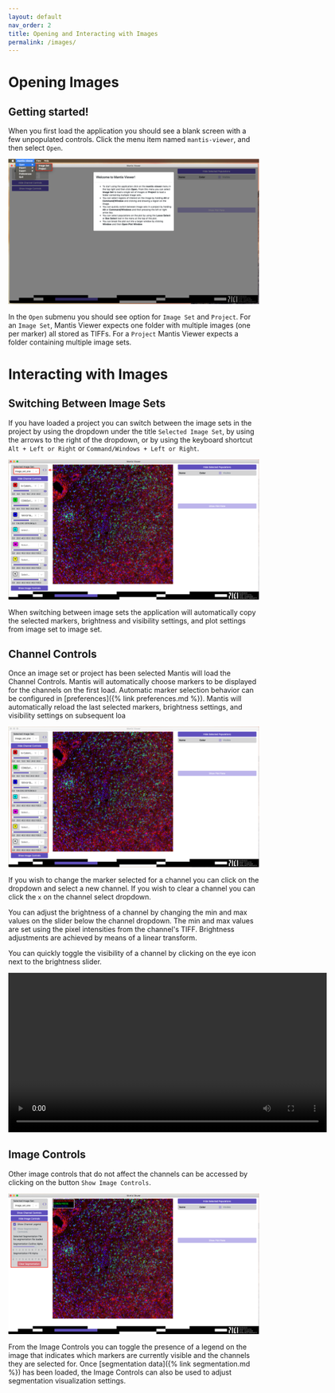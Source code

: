 ```yaml
---
layout: default
nav_order: 2
title: Opening and Interacting with Images
permalink: /images/
---
```


# Opening Images

## Getting started!

When you first load the application you should see a blank screen with a few unpopulated controls. Click the menu item named `mantis-viewer`, and then select `Open`.

![Application Load](images/application_load.png)

In the `Open` submenu you should see option for `Image Set` and `Project`. For an `Image Set`, Mantis Viewer expects one folder with multiple images (one per marker) all stored as TIFFs. For a `Project` Mantis Viewer expects a folder containing multiple image sets.

# Interacting with Images

## Switching Between Image Sets

If you have loaded a project you can switch between the image sets in the project by using the dropdown under the title `Selected Image Set`, by using the arrows to the right of the dropdown, or by using the keyboard shortcut `Alt + Left or Right` or `Command/Windows + Left or Right`.

![Switching Image Sets](images/switching_image_sets.png)

When switching between image sets the application will automatically copy the selected markers, brightness and visibility settings, and plot settings from image set to image set.

## Channel Controls

Once an image set or project has been selected Mantis will load the Channel Controls. Mantis will automatically choose markers to be displayed for the channels on the first load. Automatic marker selection behavior can be configured in [preferences]({% link preferences.md %}). Mantis will automatically reload the last selected markers, brightness settings, and visibility settings on subsequent loa

![Channel Controls](images/channel_controls.png)

If you wish to change the marker selected for a channel you can click on the dropdown and select a new channel. If you wish to clear a channel you can click the `x` on the channel select dropdown.

You can adjust the brightness of a channel by changing the min and max values on the slider below the channel dropdown. The min and max values are set using the pixel intensities from the channel's TIFF. Brightness adjustments are achieved by means of a linear transform.

You can quickly toggle the visibility of a channel by clicking on the eye icon next to the brightness slider.

<video width="640" autoplay="autoplay" loop="loop">
  <source src="{{site.baseurl}}/videos/open_image_640.mp4" type="video/mp4">
  <source src="{{site.baseurl}}/videos/open_image_640.mp4" type="video/webm">
</video>

## Image Controls

Other image controls that do not affect the channels can be accessed by clicking on the button `Show Image Controls`.

![Image Controls](images/image_controls.png)

From the Image Controls you can toggle the presence of a legend on the image that indicates which markers are currently visible and the channels they are selected for. Once [segmentation data]({% link segmentation.md %}) has been loaded, the Image Controls can also be used to adjust segmentation visualization settings.
